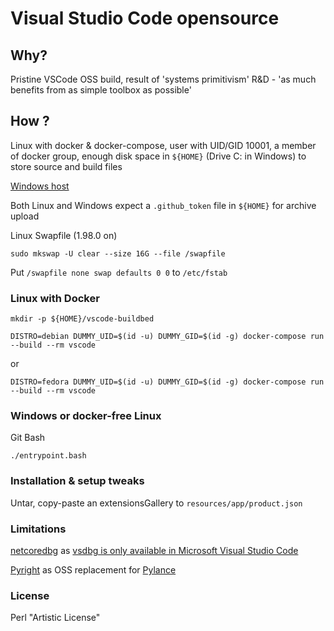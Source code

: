# Visual Studio Code opensource #

## Why? ##

Pristine VSCode OSS build, result of 'systems primitivism' R&D - 'as much benefits from as simple toolbox as possible'

## How ? ##

Linux with docker & docker-compose, user with UID/GID 10001, a member of docker group, enough disk space in ```${HOME}``` (Drive C: in Windows) to store source and build files

[Windows host](win.txt)

Both Linux and Windows expect a ```.github_token``` file in ```${HOME}``` for archive upload

Linux Swapfile (1.98.0 on)

```sudo mkswap -U clear --size 16G --file /swapfile```

Put ```/swapfile none swap defaults 0 0``` to ```/etc/fstab```

### Linux with Docker ###

```shell
mkdir -p ${HOME}/vscode-buildbed
```

```shell
DISTRO=debian DUMMY_UID=$(id -u) DUMMY_GID=$(id -g) docker-compose run --build --rm vscode
```
or

```shell
DISTRO=fedora DUMMY_UID=$(id -u) DUMMY_GID=$(id -g) docker-compose run --build --rm vscode
```

### Windows or docker-free Linux ###

Git Bash

```shell
./entrypoint.bash
```

### Installation & setup tweaks ###

Untar, copy-paste an extensionsGallery to ```resources/app/product.json```

### Limitations ###

[netcoredbg](https://wiki.archlinux.org/title/Talk:Visual_Studio_Code) as [vsdbg is only available in Microsoft Visual Studio Code](https://github.com/OmniSharp/omnisharp-vscode/wiki/Microsoft-.NET-Core-Debugger-licensing-and-Microsoft-Visual-Studio-Code)

[Pyright](https://marketplace.visualstudio.com/items?itemName=ms-pyright.pyright) as OSS replacement for [Pylance](https://marketplace.visualstudio.com/items?itemName=ms-python.vscode-pylance)

### License ###

Perl "Artistic License"
